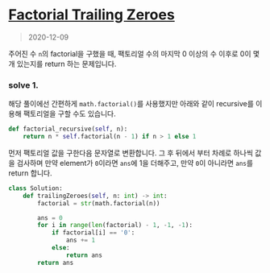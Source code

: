 # [Factorial Trailing Zeroes](https://leetcode.com/problems/factorial-trailing-zeroes/submissions/)

> 2020-12-09

주어진 수 `n`의 factorial을 구했을 때, 팩토리얼 수의 마지막 0 이상의 수 이후로 0이 몇개 있는지를 return 하는 문제입니다.

### solve 1.
해당 풀이에선 간편하게 `math.factorial()`를 사용했지만 아래와 같이 recursive를 이용해 팩토리얼을 구할 수도 있습니다.
```python
def factorial_recursive(self, n):
    return n * self.factorial(n - 1) if n > 1 else 1
```

먼저 팩토리얼 값을 구한다음 문자열로 변환합니다. 그 후 뒤에서 부터 차례로 하나씩 값을 검사하며 만약 element가 `0`이라면 `ans`에 1을 더해주고,
만약 `0`이 아니라면 `ans`를 return 합니다.

```python
class Solution:
    def trailingZeroes(self, n: int) -> int:
        factorial = str(math.factorial(n))

        ans = 0
        for i in range(len(factorial) - 1, -1, -1):
            if factorial[i] == '0':
                ans += 1
            else:
                return ans
        return ans
```